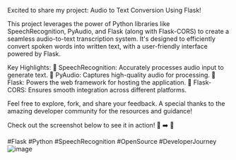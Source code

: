  Excited to share my project: Audio to Text Conversion Using Flask! 

This project leverages the power of Python libraries like SpeechRecognition, PyAudio, and Flask (along with Flask-CORS) to create a seamless audio-to-text transcription system. It's designed to efficiently convert spoken words into written text, with a user-friendly interface powered by Flask.

Key Highlights:
🔹 SpeechRecognition: Accurately processes audio input to generate text.
🔹 PyAudio: Captures high-quality audio for processing.
🔹 Flask: Powers the web framework for hosting the application.
🔹 Flask-CORS: Ensures smooth integration across different platforms.

Feel free to explore, fork, and share your feedback. A special thanks to the amazing developer community for the resources and guidance!

Check out the screenshot below to see it in action! 🎤 ➡️ 📄

#Flask #Python #SpeechRecognition #OpenSource #DeveloperJourney
![image](![image](https://github.com/user-attachments/assets/1cb841cb-58f1-48d4-8629-e5d093e8953c))
